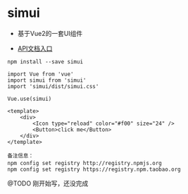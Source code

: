 # simui

* 基于Vue2的一套UI组件

* [API文档入口](https://gyxing.github.io/simui/docs)

```base
npm install --save simui
```
```base
import Vue from 'vue'
import simui from 'simui'
import 'simui/dist/simui.css'

Vue.use(simui)
```

```base
<template>
    <div>
        <Icon type="reload" color="#f00" size="24" />
        <Button>click me</Button>
    </div>
</template>
```

```base
备注信息：
npm config set registry http://registry.npmjs.org　
npm config set registry https://registry.npm.taobao.org
```

@TODO 刚开始写，还没完成